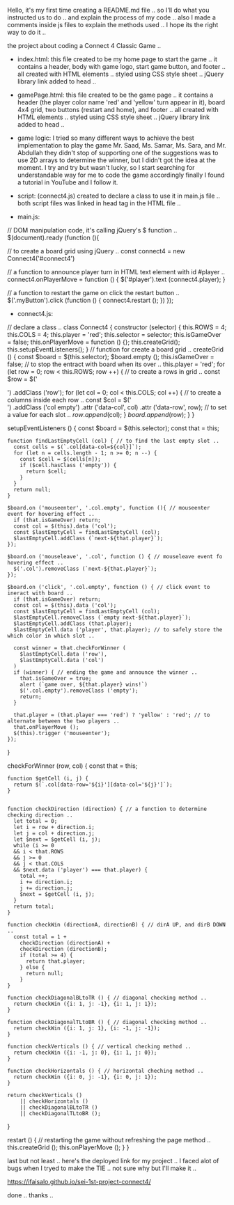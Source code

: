 Hello, it's my first time creating a README.md file ..
so I'll do what you instructed us to do ..
and explain the process of my code ..
also I made a comments inside js files to explain the methods used ..
I hope its the right way to do it ..

the project about coding a Connect 4 Classic Game ..

- index.html:
this file created to be my home page to start the game ..
it contains a header, body with game logo, start game button, and footer ..
all created with HTML elements .. styled using CSS style sheet ..
jQuery library link added to head ..

- gamePage.html:
this file created to be the game page ..
it contains a header (the player color name 'red' and 'yellow' turn appear in it),
board 4x4 grid, two buttons (restart and home), and footer ..
all created with HTML elements .. styled using CSS style sheet ..
jQuery library link added to head ..

- game logic:
I tried so many different ways to achieve the best implementation to play the game
Mr. Saad, Ms. Samar, Ms. Sara, and Mr. Abdullah they didn't stop of supporting
one of the suggestions was to use 2D arrays to determine the winner, but I didn't
got the idea at the moment. I try and try but wasn't lucky,
so I start searching for understandable way for me to
code the game accordingly finally I found a tutorial in YouTube and I follow it.

- script:
(connect4.js) created to declare a class to use it in main.js file ..
both script files was linked in head tag in the HTML file ..

- main.js:

// DOM manipulation code, it's  calling jQuery's $ function ..
$(document).ready (function (){

// to create a board grid using jQuery ..
  const connect4 = new Connect4('#connect4')

// a function to announce player turn in HTML text element with id #player ..
  connect4.onPlayerMove = function () {
    $('#player').text (connect4.player);
  }

// a function to restart the game on click the restart button ..
  $('.myButton').click (function () {
    connect4.restart ();
  })
});

- connect4.js:

// declare a class ..
class Connect4 {
  constructor (selector) {
    this.ROWS = 4;
    this.COLS = 4;
    this.player = 'red';
    this.selector = selector;
    this.isGameOver = false;
    this.onPlayerMove = function () {};
    this.createGrid();
    this.setupEventListeners();
  }
// function for create a board grid ..
  createGrid () {
    const $board = $(this.selector);
    $board.empty ();
    this.isGameOver = false; // to stop the entract with board when its over ..
    this.player = 'red';
    for (let row = 0; row < this.ROWS; row ++) { // to create a rows in grid ..
      const $row = $('<div>')
      .addClass ('row');
      for (let col = 0; col < this.COLS; col ++) { // to create a columns inside each row ..
        const $col = $('<div>')
        .addClass ('col empty')
        .attr ('data-col', col)
        .attr ('data-row', row); // to set a value for each slot ..
        $row.append ($col);
      }
      $board.append($row);
    }
  }

  setupEventListeners () {
    const $board = $(this.selector);
    const that = this;

    function findLastEmptyCell (col) { // to find the last empty slot ..
      const cells = $(`.col[data-col=${col}]`);
      for (let n = cells.length - 1; n >= 0; n --) {
        const $cell = $(cells[n]);
        if ($cell.hasClass ('empty')) {
          return $cell;
        }
      }
      return null;
    }

    $board.on ('mouseenter', '.col.empty', function (){ // mouseenter event for hovering effect ..
      if (that.isGameOver) return;
      const col = $(this).data ('col');
      const $lastEmptyCell = findLastEmptyCell (col);
      $lastEmptyCell.addClass (`next-${that.player}`);
    });

    $board.on ('mouseleave', '.col', function () { // mouseleave event fo hovering effect ..
      $('.col').removeClass (`next-${that.player}`);
    });

    $board.on ('click', '.col.empty', function () { // click event to ineract with board ..
      if (that.isGameOver) return;
      const col = $(this).data ('col');
      const $lastEmptyCell = findLastEmptyCell (col);
      $lastEmptyCell.removeClass (`empty next-${that.player}`);
      $lastEmptyCell.addClass (that.player);
      $lastEmptyCell.data ('player', that.player); // to safely store the which color in which slot ..

      const winner = that.checkForWinner (
        $lastEmptyCell.data ('row'),
        $lastEmptyCell.data ('col')
      )
      if (winner) { // ending the game and announce the winner ..
        that.isGameOver = true;
        alert (`game over, ${that.player} wins!`)
        $('.col.empty').removeClass ('empty');
        return;
      }

      that.player = (that.player === 'red') ? 'yellow' : 'red'; // to alternate between the two players ..
      that.onPlayerMove ();
      $(this).trigger ('mouseenter');
    });
  }

  checkForWinner (row, col) {
    const that = this;

    function $getCell (i, j) {
      return $(`.col[data-row='${i}'][data-col='${j}']`);
    }


    function checkDirection (direction) { // a function to determine checking direction ..
      let total = 0;
      let i = row + direction.i;
      let j = col + direction.j;
      let $next = $getCell (i, j);
      while (i >= 0
      && i < that.ROWS
      && j >= 0
      && j < that.COLS
      && $next.data ('player') === that.player) {
        total ++;
        i += direction.i;
        j += direction.j;
        $next = $getCell (i, j);
      }
      return total;
    }

    function checkWin (directionA, directionB) { // dirA UP, and dirB DOWN ..
      const total = 1 +
        checkDirection (directionA) +
        checkDirection (directionB);
        if (total >= 4) {
          return that.player;
        } else {
          return null;
        }
    }

    function checkDiagonalBLtoTR () { // diagonal checking method ..
      return checkWin ({i: 1, j: -1}, {i: 1, j: 1});
    }

    function checkDiagonalTLtoBR () { // diagonal checking method ..
      return checkWin ({i: 1, j: 1}, {i: -1, j: -1});
    }

    function checkVerticals () { // vertical checking method ..
      return checkWin ({i: -1, j: 0}, {i: 1, j: 0});
    }

    function checkHorizontals () { // horizontal cheching method ..
      return checkWin ({i: 0, j: -1}, {i: 0, j: 1});
    }

    return checkVerticals ()
        || checkHorizontals ()
        || checkDiagonalBLtoTR ()
        || checkDiagonalTLtoBR ();
  }

  restart () { // restarting the game without refreshing the page method ..
    this.createGrid ();
    this.onPlayerMove ();
  }
}

last but not least ..
here's the deployed link for my project ..
I faced alot of bugs when I tryed to make the TIE ..
not sure why but I'll make it ..

https://ifaisalo.github.io/sei-1st-project-connect4/

done .. thanks ..
